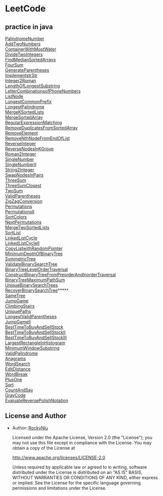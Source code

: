 # LeetCode

## practice in java

[PalindromeNumber](/src/leetcode/java/PalindromeNumber.java)<br/>
[AddTwoNumbers](/src/leetcode/java/AddTwoNumbers.java)<br/>
[ContainerWithMostWater](/src/leetcode/java/ContainerWithMostWater.java)<br/>
[DivideTwoIntegers](/src/leetcode/java/DivideTwoIntegers.java)<br/>
[FindMedianSortedArrays](/src/leetcode/java/FindMedianSortedArrays.java)<br/>
[FourSum](/src/leetcode/java/FourSum.java)<br/>
[GenerateParentheses](/src/leetcode/java/GenerateParentheses.java)<br/>
[ImplementstrStr](/src/leetcode/java/ImplementstrStr.java)<br/>
[Integer2Roman](/src/leetcode/java/Integer2Roman.java)<br/>
[LengthOfLongestSubstring](/src/leetcode/java/LengthOfLongestSubstring.java)<br/>
[LetterCombinationsofPhoneNumbers](/src/leetcode/java/LetterCombinationsofPhoneNumbers.java)<br/>
[ListNode](/src/leetcode/java/ListNode.java)<br/>
[LongestCommonPrefix](/src/leetcode/java/LongestCommonPrefix.java)<br/>
[LongestPalindrome](/src/leetcode/java/LongestPalindrome.java)<br/>
[MergeKSortedLists](/src/leetcode/java/MergeKSortedLists.java)<br/>
[MergeSortedArray](/src/leetcode/java/MergeSortedArray.java)<br/>
[RegularExpressionMatching](/src/leetcode/java/RegularExpressionMatching.java)<br/>
[RemoveDuplicatesFromSortedArray](/src/leetcode/java/RemoveDuplicatesFromSortedArray.java)<br/>
[RemoveElement](/src/leetcode/java/RemoveElement.java)<br/>
[RemoveNthNodeFromEndOfList](/src/leetcode/java/RemoveNthNodeFromEndOfList.java)<br/>
[ReverseInteger](/src/leetcode/java/ReverseInteger.java)<br/>
[ReverseNodesInKGroup](/src/leetcode/java/ReverseNodesInKGroup.java)<br/>
[Roman2Integer](/src/leetcode/java/Roman2Integer.java)<br/>
[SingleNumber](/src/leetcode/java/SingleNumber.java)<br/>
[SingleNumberII](/src/leetcode/java/SingleNumberII.java)<br/>
[String2Integer](/src/leetcode/java/String2Integer.java)<br/>
[SwapNodesInPairs](/src/leetcode/java/SwapNodesInPairs.java)<br/>
[ThreeSum](/src/leetcode/java/ThreeSum.java)<br/>
[ThreeSumClosest](/src/leetcode/java/ThreeSumClosest.java)<br/>
[TwoSum](/src/leetcode/java/TwoSum.java)<br/>
[ValidParentheses](/src/leetcode/java/ValidParentheses.java)<br/>
[ZigZagConversion](/src/leetcode/java/ZigZagConversion.java)<br/>
[Permutations](/src/leetcode/java/Permutations.java)<br/>
[PermutationsII](/src/leetcode/java/PermutationsII.java)<br/>
[SortColors](/src/leetcode/java/SortColors.java)<br/>
[NextPermutations](/src/leetcode/java/NextPermutations.java)<br/>
[MergeTwoSortedLists](/src/leetcode/java/MergeTwoSortedLists.java)<br/>
[SortList](/src/leetcode/java/SortList.java)<br/>
[LinkedListCycle](/src/leetcode/java/LinkedListCycle.java)<br/>
[LinkedListCycleII](/src/leetcode/java/LinkedListCycleII.java)<br/>
[CopyListwithRandomPointer](/src/leetcode/java/CopyListwithRandomPointer.java)<br/>
[MinimumDepthOfBinaryTree](/src/leetcode/java/MinimumDepthOfBinaryTree.java)<br/>
[SymmetricTree](/src/leetcode/java/SymmetricTree.java)<br/>
[ValidateBinarySearchTree](/src/leetcode/java/ValidateBinarySearchTree.java)<br/>
[BinaryTreeLevelOrderTraversal](/src/leetcode/java/BinaryTreeLevelOrderTraversal.java)<br/>
[ConstructBinaryTreeFromPreorderAndInorderTraversal](/src/leetcode/java/ConstructBinaryTreeFromPreorderAndInorderTraversal.java)<br/>
[BinaryTreeMaximumPathSum](/src/leetcode/java/BinaryTreeMaximumPathSum.java)<br/>
[UniqueBinarySearchTrees](/src/leetcode/java/UniqueBinarySearchTrees.java)<br/>
[RecoverBinarySearchTree](/src/leetcode/java/RecoverBinarySearchTree.java)*****<br/> 
[SameTree](/src/leetcode/java/SameTree.java)<br/>
[JumpGame](/src/leetcode/java/JumpGame.java)<br/>
[ClimbingStairs](/src/leetcode/java/ClimbingStairs.java)<br/>
[UniquePaths](/src/leetcode/java/UniquePaths.java)<br/>
[LongestValidParentheses](/src/leetcode/java/LongestValidParentheses.java)<br/>
[JumpGameII](/src/leetcode/java/JumpGameII.java)<br/>
[BestTimeToBuyAndSellStock](/src/leetcode/java/BestTimeToBuyAndSellStock.java)<br/>
[BestTimeToBuyAndSellStockII](/src/leetcode/java/BestTimeToBuyAndSellStockII.java)<br/>
[BestTimeToBuyAndSellStockIII](/src/leetcode/java/BestTimeToBuyAndSellStockIII.java)<br/>
[LargestRectangleInHistogram](/src/leetcode/java/LargestRectangleInHistogram.java)<br/>
[MinimumWindowSubstring](/src/leetcode/java/MinimumWindowSubstring.java)<br/>
[ValidPalindrome](/src/leetcode/java/ValidPalindrome.java)<br/>
[Anagrams](/src/leetcode/java/Anagrams.java)<br/>
[WordSearch](/src/leetcode/java/WordSearch.java)<br/>
[EditDistance](/src/leetcode/java/EditDistance.java)<br/>
[WordBreak](/src/leetcode/java/WordBreak.java)<br/>
[PlusOne](/src/leetcode/java/PlusOne.java)<br/>
[Sqrt](/src/leetcode/java/Sqrt.java)<br/>
[CountAndSay](/src/leetcode/java/CountAndSay.java)<br/>
[GrayCode](/src/leetcode/java/GrayCode.java)<br/>
[EvaluateReversePolishNotation](/src/leetcode/java/EvaluateReversePolishNotation.java)<br/>

## License and Author
* Author::[RockyNiu](https://github.com/RockyNiu)
  
  Licensed under the Apache License, Version 2.0 (the "License"); you may not use this file except in compliance with the License. You may obtain a copy of the License at

  http://www.apache.org/licenses/LICENSE-2.0

  Unless required by applicable law or agreed to in writing, software distributed under the License is distributed on an "AS IS" BASIS, WITHOUT WARRANTIES OR CONDITIONS OF ANY KIND, either express or implied. See the License for the specific language governing permissions and limitations under the License.
